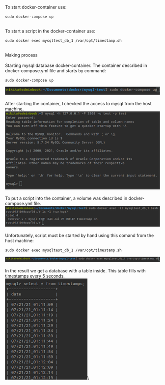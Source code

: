 To start docker-container use:
```
sudo docker-compose up
```
\
To start a script in the docker-container use:
```
sudo docker exec mysqltest_db_1 /var/opt/timestamp.sh
```
\
Making process\
\
Starting mysql database docker-container. The container described in docker-compose.yml file and starts by command:
```
sudo docker-compose up
```
![alt text](https://github.com/13virus31/test-task-timebook/blob/main/img/1_docker_start.png)\
\
After starting the container, I checked the access to mysql from the host machine.\
![alt text](https://github.com/13virus31/test-task-timebook/blob/main/img/2_connecting_from_host.png)\
\
To put a script into the container, a volume was described in docker-compose.yml file.\
![alt text](https://github.com/13virus31/test-task-timebook/blob/main/img/3_moving_script_into_container.png)\
\
Unfortunately, script must be started by hand using this comand from the host machine:
```
sudo docker exec mysqltest_db_1 /var/opt/timestamp.sh
```
![alt text](https://github.com/13virus31/test-task-timebook/blob/main/img/4_starting_script.png)\
\
In the result we get a database with a table inside. This table fills with timestamps every 5 seconds.\
![alt text](https://github.com/13virus31/test-task-timebook/blob/main/img/5_script_result.png)\
